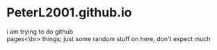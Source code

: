 # PeterL2001.github.io
i am trying to do github <br>pages<\br> things; just some random stuff on here, don't expect much
